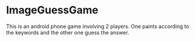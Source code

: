 # ImageGuessGame
This is an android phone game involving 2 players. One paints according to the keywords and the other one guess the answer.
